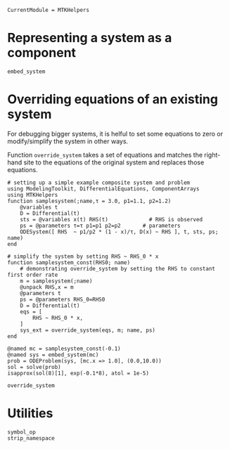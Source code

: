 ```@meta
CurrentModule = MTKHelpers
```

# Representing a system as a component

```@docs
embed_system
```

# Overriding equations of an existing system

For debugging bigger systems, it is helful to set some equations
to zero or modify/simplify the system in other ways.

Function `override_system` takes a set of equations and matches the
right-hand site to the equations of the original system and replaces
those equations.

```@example doc
# setting up a simple example composite system and problem
using ModelingToolkit, DifferentialEquations, ComponentArrays
using MTKHelpers
function samplesystem(;name,τ = 3.0, p1=1.1, p2=1.2) 
    @variables t 
    D = Differential(t) 
    sts = @variables x(t) RHS(t)             # RHS is observed
    ps = @parameters τ=τ p1=p1 p2=p2       # parameters
    ODESystem([ RHS  ~ p1/p2 * (1 - x)/τ, D(x) ~ RHS ], t, sts, ps; name)
end                     

# simplify the system by setting RHS ~ RHS_0 * x
function samplesystem_const(RHS0; name) 
    # demonstrating override_system by setting the RHS to constant first order rate
    m = samplesystem(;name)
    @unpack RHS,x = m
    @parameters t 
    ps = @parameters RHS_0=RHS0
    D = Differential(t)
    eqs = [
        RHS ~ RHS_0 * x,
    ]
    sys_ext = override_system(eqs, m; name, ps) 
end  

@named mc = samplesystem_const(-0.1)
@named sys = embed_system(mc)
prob = ODEProblem(sys, [mc.x => 1.0], (0.0,10.0))
sol = solve(prob)
isapprox(sol(8)[1], exp(-0.1*8), atol = 1e-5)
```

```@docs
override_system
```

# Utilities
```@docs
symbol_op
strip_namespace
```


